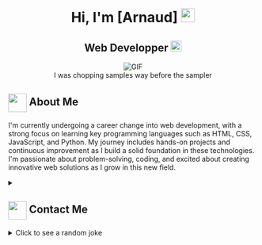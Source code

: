<h1 align="center">Hi, I'm [Arnaud] <img src="https://user-images.githubusercontent.com/74038190/235223585-049a7ac0-b529-416d-b504-ed24aea7d99b.gif" width="28px"> </h1>
<h2 align="center">
  Web Developper
  <a href="https://[your-portfolio-link]">
    <img src="https://img.shields.io/badge/Portfolio-543DE0?style=for-the-badge&logo=About.me&logoColor=white" alt="Portfolio" style="height:22px;">
  </a>
</h2>
<div align="center">
 <img alt="GIF" src="https://user-images.githubusercontent.com/74038190/229223156-0cbdaba9-3128-4d8e-8719-b6b4cf741b67.gif" />
</div>

<div align="center">
 I was chopping samples way before the sampler
</div>

## <img align ='center' src="https://i.giphy.com/media/v1.Y2lkPTc5MGI3NjExdjh2dDM4bDhyYzM5NmppaHJ6dG56Mmh3bTkyanFkdWRvZ3R1cGoycSZlcD12MV9pbnRlcm5hbF9naWZfYnlfaWQmY3Q9ZQ/LOnt6uqjD9OexmQJRB/giphy.gif" width="37" /> About Me

I'm currently undergoing a career change into web development, with a strong focus on learning key programming languages such as HTML, CSS, JavaScript, and Python. My journey includes hands-on projects and continuous improvement as I build a solid foundation in these technologies. I'm passionate about problem-solving, coding, and excited about creating innovative web solutions as I grow in this new field.

<details>
  <summary><h2> <img align="center" src="https://camo.githubusercontent.com/8d25b208f86ab2642e458059717c1268fc79de216e23c658b4ecc656f5bc64be/68747470733a2f2f692e67697068792e636f6d2f6d656469612f76312e59326c6b505463354d4749334e6a457861477471644464774e326f794e574a34637a6c6e6348426b616d4a7861486378596d566d63585933613349334d6a526d596a427262435a6c634431324d563970626e526c636d35686246396e61575a66596e6c666157516d593351395a512f6b6d557661755838544d5767304f73714b572f67697068792e676966" width="37"/> Contact Me</h2></summary>
  <p>
    <i>You can reach out to me via</i>
    <a href="mailto:arnaud.scrivo@protonmail.com">
      <img align="center" src="https://user-images.githubusercontent.com/74038190/216122065-2f028bae-25d6-4a3c-bc9f-175394ed5011.png" width="50"/>
    </a>
  </p>
</details>

<details>
  <summary>Click to see a random joke</summary>
  <div align="center">

  ![Jokes Card](https://readme-jokes.vercel.app/api?theme=halloween)

  </div>
</details>
